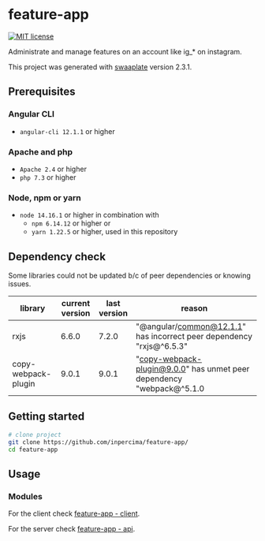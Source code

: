 # feature-app

[![MIT license](https://img.shields.io/badge/license-MIT-blue.svg)](./LICENSE.md)

Administrate and manage features on an account like ig_* on instagram.

This project was generated with [swaaplate](https://github.com/inpercima/swaaplate) version 2.3.1.

## Prerequisites

### Angular CLI

* `angular-cli 12.1.1` or higher

### Apache and php

* `Apache 2.4` or higher
* `php 7.3` or higher

### Node, npm or yarn

* `node 14.16.1` or higher in combination with
  * `npm 6.14.12` or higher or
  * `yarn 1.22.5` or higher, used in this repository

## Dependency check

Some libraries could not be updated b/c of peer dependencies or knowing issues.

| library    | current version | last version | reason |
| ---------- | --------------- | ------------ | ------ |
| rxjs       | 6.6.0           | 7.2.0        | "@angular/common@12.1.1" has incorrect peer dependency "rxjs@^6.5.3" |
| copy-webpack-plugin | 9.0.1  | 9.0.1        | "copy-webpack-plugin@9.0.0" has unmet peer dependency "webpack@^5.1.0 |

## Getting started

```bash
# clone project
git clone https://github.com/inpercima/feature-app/
cd feature-app
```

## Usage

### Modules

For the client check [feature-app - client](./client).

For the server check [feature-app - api](./api).

